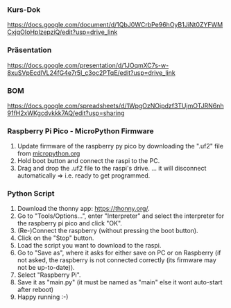 ### Kurs-Dok
https://docs.google.com/document/d/1QbJ0WCrbPe96hOyB1JiNt0ZYFWMCxjqOIoHpIzepziQ/edit?usp=drive_link

### Präsentation
https://docs.google.com/presentation/d/1JOqmXC7s-w-8xuSVpEcdlVL24fG4e7r5I_c3oc2PTqE/edit?usp=drive_link

### BOM
https://docs.google.com/spreadsheets/d/1WpgOzNOipdzf3TUjmOTJRN6nh91fH2xWKgcdvkkk7AQ/edit?usp=sharing

### Raspberry Pi Pico - MicroPython Firmware
1. Update firmware of the raspberry py pico by downloading the ".uf2" file from [micropython.org](https://micropython.org/download/RPI_PICO/)
2. Hold boot button and connect the raspi to the PC.
3. Drag and drop the .uf2 file to the raspi's drive.
   ... it will disconnect automatically => i.e. ready to get programmed.

### Python Script
1. Download the thonny app: https://thonny.org/.
2. Go to "Tools/Options...", enter "Interpreter" and select the interpreter for the raspberry pi pico and click "OK".
3. (Re-)Connect the raspberry (without pressing the boot button).
4. Click on the "Stop" button.
5. Load the script you want to download to the raspi.
6. Go to "Save as", where it asks for either save on PC or on Raspberry (if not asked, the raspberry is not connected correctly (its firmware may not be up-to-date)).
7. Select "Raspberry Pi".
8. Save it as "main.py" (it must be named as "main" else it wont auto-start after reboot)
9. Happy running :-)
